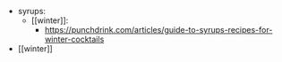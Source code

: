 - syrups:
	- [[winter]]:
		- https://punchdrink.com/articles/guide-to-syrups-recipes-for-winter-cocktails
- [[winter]]